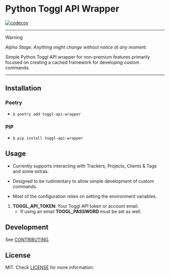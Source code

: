 # Python Toggl API Wrapper


[![codecov](https://codecov.io/gh/ddkasa/toggl-api-wrapper/graph/badge.svg?token=7N5QL9NWZB)](https://codecov.io/gh/ddkasa/toggl-api-wrapper)
***


> [!WARNING]  
> *Alpha Stage: Anything might change without notice at any moment.*

Simple Python Toggl API wrapper for non-premium features primarily focused on creating a cached framework for developing custom commands.

***

## Installation

### Poetry

- `$ poetry add toggl-api-wrapper`

### PIP

- `$ pip install toggl-api-wrapper`

## Usage

- Currently supports interacting with Trackers, Projects, Clients & Tags and some extras.
- Designed to be rudimentary to allow simple development of custom commands.

- Most of the configuration relies on setting the environment variables.
1. **TOGGL_API_TOKEN**: Your Toggl API token or account email.
    - If using an email **TOGGL_PASSWORD** must be set as well.


## Development
See [CONTRIBUTING](about/CONTRIBUTING.md).

## License
MIT. Check [LICENSE](about/LICENSE.md) for more information.
